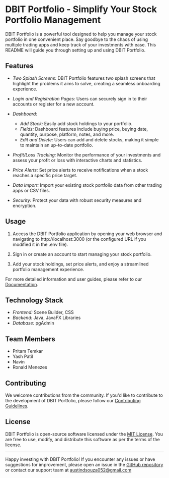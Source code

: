 # DBIT Portfolio - Simplify Your Stock Portfolio Management

DBIT Portfolio is a powerful tool designed to help you manage your stock portfolio in one convenient place. Say goodbye to the chaos of using multiple trading apps and keep track of your investments with ease. This README will guide you through setting up and using DBIT Portfolio.

## Features

- *Two Splash Screens:* DBIT Portfolio features two splash screens that highlight the problems it aims to solve, creating a seamless onboarding experience.

- *Login and Registration Pages:* Users can securely sign in to their accounts or register for a new account.

- *Dashboard:*
  - *Add Stock:* Easily add stock holdings to your portfolio.
  - *Fields:* Dashboard features include buying price, buying date, quantity, purpose, platform, notes, and more.
  - *Edit and Delete:* Users can add and delete stocks, making it simple to maintain an up-to-date portfolio.

- *Profit/Loss Tracking:* Monitor the performance of your investments and assess your profit or loss with interactive charts and statistics.

- *Price Alerts:* Set price alerts to receive notifications when a stock reaches a specific price target.

- *Data Import:* Import your existing stock portfolio data from other trading apps or CSV files.

- *Security:* Protect your data with robust security measures and encryption.

## Usage

1. Access the DBIT Portfolio application by opening your web browser and navigating to http://localhost:3000 (or the configured URL if you modified it in the .env file).

2. Sign in or create an account to start managing your stock portfolio.

3. Add your stock holdings, set price alerts, and enjoy a streamlined portfolio management experience.

For more detailed information and user guides, please refer to our [Documentation](docs/).

## Technology Stack

- *Frontend:* Scene Builder, CSS
- *Backend:* Java, JavaFX Libraries
- *Database:* pgAdmin

## Team Members

- Pritam Temkar
- Yash Patil
- Navin
- Ronald Menezes

## Contributing

We welcome contributions from the community. If you'd like to contribute to the development of DBIT Portfolio, please follow our [Contributing Guidelines](CONTRIBUTING.md).

## License

DBIT Portfolio is open-source software licensed under the [MIT License](LICENSE). You are free to use, modify, and distribute this software as per the terms of the license.

---

Happy investing with DBIT Portfolio! If you encounter any issues or have suggestions for improvement, please open an issue in the [GitHub repository](https://github.com/AustinDsza/Java_Mini_Project) or contact our support team at austindsouza052@gmail.com
